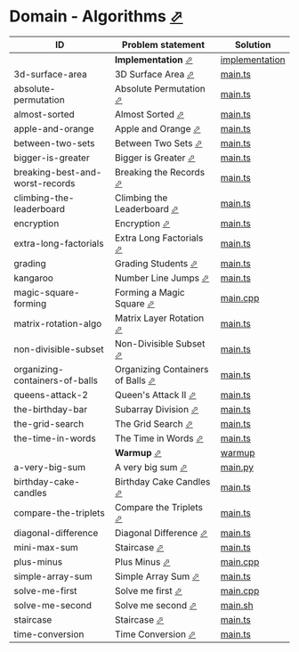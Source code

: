 # Domain - Algorithms [⬀](https://www.hackerrank.com/domains/algorithms/warmup)

| ID                              | Problem statement                                                                                                  | Solution                                                          |
|---------------------------------|--------------------------------------------------------------------------------------------------------------------|-------------------------------------------------------------------|
|                                 | **Implementation** [⬀](https://www.hackerrank.com/domains/algorithms?filters%5Bsubdomains%5D%5B%5D=implementation) | [implementation](implementation/)                                 |
| 3d-surface-area                 | 3D Surface Area [⬀](https://www.hackerrank.com/challenges/3d-surface-area)                                         | [main.ts](implementation/3d-surface-area/main.ts)                 |
| absolute-permutation            | Absolute Permutation [⬀](https://www.hackerrank.com/challenges/absolute-permutation)                               | [main.ts](implementation/absolute-permutation/main.ts)            |
| almost-sorted                   | Almost Sorted [⬀](https://www.hackerrank.com/challenges/almost-sorted)                                             | [main.ts](implementation/almost-sorted/main.ts)                   |
| apple-and-orange                | Apple and Orange [⬀](https://www.hackerrank.com/challenges/apple-and-orange)                                       | [main.ts](implementation/apple-and-orange/main.ts)                |
| between-two-sets                | Between Two Sets [⬀](https://www.hackerrank.com/challenges/between-two-sets)                                       | [main.ts](implementation/between-two-sets/main.ts)                |
| bigger-is-greater               | Bigger is Greater [⬀](https://www.hackerrank.com/challenges/bigger-is-greater)                                     | [main.ts](implementation/bigger-is-greater/main.ts)               |
| breaking-best-and-worst-records | Breaking the Records [⬀](https://www.hackerrank.com/challenges/breaking-best-and-worst-records)                    | [main.ts](implementation/breaking-best-and-worst-records/main.ts) |
| climbing-the-leaderboard        | Climbing the Leaderboard [⬀](https://www.hackerrank.com/challenges/climbing-the-leaderboard)                       | [main.ts](implementation/climbing-the-leaderboard/main.ts)        |
| encryption                      | Encryption [⬀](https://www.hackerrank.com/challenges/encryption)                                                   | [main.ts](implementation/encryption/main.ts)                      |
| extra-long-factorials           | Extra Long Factorials [⬀](https://www.hackerrank.com/challenges/extra-long-factorials)                             | [main.ts](implementation/extra-long-factorials/main.ts)           |
| grading                         | Grading Students [⬀](https://www.hackerrank.com/challenges/grading)                                                | [main.ts](implementation/grading/main.ts)                         |
| kangaroo                        | Number Line Jumps [⬀](https://www.hackerrank.com/challenges/kangaroo)                                              | [main.ts](implementation/kangaroo/main.ts)                        |
| magic-square-forming            | Forming a Magic Square [⬀](https://www.hackerrank.com/challenges/magic-square-forming)                             | [main.cpp](implementation/magic-square-forming/main.cpp)          |
| matrix-rotation-algo            | Matrix Layer Rotation [⬀](https://www.hackerrank.com/challenges/matrix-rotation-algo)                              | [main.ts](implementation/matrix-rotation-algo/main.ts)            |
| non-divisible-subset            | Non-Divisible Subset [⬀](https://www.hackerrank.com/challenges/non-divisible-subset)                               | [main.ts](implementation/non-divisible-subset/main.ts)            |
| organizing-containers-of-balls  | Organizing Containers of Balls [⬀](https://www.hackerrank.com/challenges/organizing-containers-of-balls)           | [main.ts](implementation/organizing-containers-of-balls/main.ts)  |
| queens-attack-2                 | Queen's Attack II [⬀](https://www.hackerrank.com/challenges/queens-attack-2)                                       | [main.ts](implementation/queens-attack-2/main.ts)                 |
| the-birthday-bar                | Subarray Division [⬀](https://www.hackerrank.com/challenges/the-birthday-bar)                                      | [main.ts](implementation/the-birthday-bar/main.ts)                |
| the-grid-search                 | The Grid Search [⬀](https://www.hackerrank.com/challenges/the-grid-search)                                         | [main.ts](implementation/the-grid-search/main.ts)                 |
| the-time-in-words               | The Time in Words [⬀](https://www.hackerrank.com/challenges/the-time-in-words)                                     | [main.ts](implementation/the-time-in-words/main.ts)               |
|                                 | **Warmup** [⬀](https://www.hackerrank.com/domains/algorithms?filters%5Bsubdomains%5D%5B%5D=warmup)                 | [warmup](warmup/)                                                 |
| a-very-big-sum                  | A very big sum [⬀](https://www.hackerrank.com/challenges/a-very-big-sum)                                           | [main.py](warmup/a-very-big-sum/main.py)                          |
| birthday-cake-candles           | Birthday Cake Candles [⬀](https://www.hackerrank.com/challenges/birthday-cake-candles)                             | [main.ts](warmup/birthday-cake-candles/main.ts)                   |
| compare-the-triplets            | Compare the Triplets [⬀](https://www.hackerrank.com/challenges/compare-the-triplets)                               | [main.ts](warmup/compare-the-triplets/main.ts)                    |
| diagonal-difference             | Diagonal Difference [⬀](https://www.hackerrank.com/challenges/diagonal-difference)                                 | [main.ts](warmup/diagonal-difference/main.ts)                     |
| mini-max-sum                    | Staircase [⬀](https://www.hackerrank.com/challenges/staircase)                                                     | [main.ts](warmup/mini-max-sum/main.ts)                            |
| plus-minus                      | Plus Minus [⬀](https://www.hackerrank.com/challenges/plus-minus)                                                   | [main.cpp](warmup/plus-minus/main.cpp)                            |
| simple-array-sum                | Simple Array Sum [⬀](https://www.hackerrank.com/challenges/simple-array-sum)                                       | [main.ts](warmup/simple-array-sum/main.ts)                        |
| solve-me-first                  | Solve me first [⬀](https://www.hackerrank.com/challenges/solve-me-first)                                           | [main.cpp](warmup/solve-me-first/main.cpp)                        |
| solve-me-second                 | Solve me second [⬀](https://www.hackerrank.com/challenges/solve-me-second)                                         | [main.sh](warmup/solve-me-second/main.sh)                         |
| staircase                       | Staircase [⬀](https://www.hackerrank.com/challenges/staircase)                                                     | [main.ts](warmup/staircase/main.ts)                               |
| time-conversion                 | Time Conversion [⬀](https://www.hackerrank.com/challenges/time-conversion)                                         | [main.ts](warmup/time-conversion/main.ts)                         |

